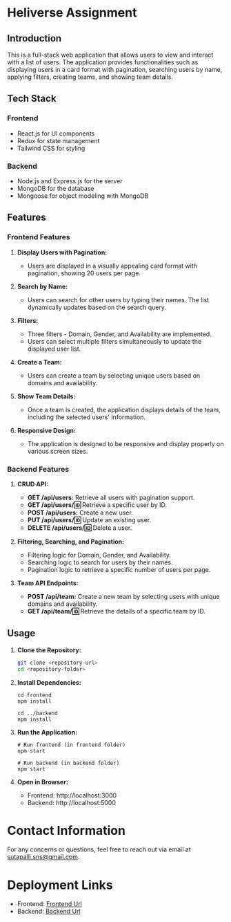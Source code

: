 # Heliverse Assignment

## Introduction

This is a full-stack web application that allows users to view and interact with a list of users. The application provides functionalities such as displaying users in a card format with pagination, searching users by name, applying filters, creating teams, and showing team details.

## Tech Stack

### Frontend
- React.js for UI components
- Redux for state management
- Tailwind CSS for styling

### Backend
- Node.js and Express.js for the server
- MongoDB for the database
- Mongoose for object modeling with MongoDB

## Features

### Frontend Features

1. **Display Users with Pagination:**
   - Users are displayed in a visually appealing card format with pagination, showing 20 users per page.

2. **Search by Name:**
   - Users can search for other users by typing their names. The list dynamically updates based on the search query.

3. **Filters:**
   - Three filters - Domain, Gender, and Availability are implemented.
   - Users can select multiple filters simultaneously to update the displayed user list.

4. **Create a Team:**
   - Users can create a team by selecting unique users based on domains and availability.

5. **Show Team Details:**
   - Once a team is created, the application displays details of the team, including the selected users' information.

6. **Responsive Design:**
   - The application is designed to be responsive and display properly on various screen sizes.

### Backend Features

1. **CRUD API:**
   - **GET /api/users:** Retrieve all users with pagination support.
   - **GET /api/users/:id:** Retrieve a specific user by ID.
   - **POST /api/users:** Create a new user.
   - **PUT /api/users/:id:** Update an existing user.
   - **DELETE /api/users/:id:** Delete a user.

2. **Filtering, Searching, and Pagination:**
   - Filtering logic for Domain, Gender, and Availability.
   - Searching logic to search for users by their names.
   - Pagination logic to retrieve a specific number of users per page.

3. **Team API Endpoints:**
   - **POST /api/team:** Create a new team by selecting users with unique domains and availability.
   - **GET /api/team/:id:** Retrieve the details of a specific team by ID.

## Usage

1. **Clone the Repository:**
   ```bash
   git clone <repository-url>
   cd <repository-folder>
   ```
2. **Install Dependencies:**
    ```
    cd frontend
    npm install

    cd ../backend
    npm install
    ```
3. **Run the Application:**
    ```
    # Run frontend (in frontend folder)
    npm start

    # Run backend (in backend folder)
    npm start
    ``` 
4. **Open in Browser:**

    - Frontend: http://localhost:3000
    - Backend: http://localhost:5000

# Contact Information
For any concerns or questions, feel free to reach out via email at sutapalli.sns@gmail.com.

# Deployment Links
- Frontend: [Frontend Url](heliverse-beryl.vercel.app)
- Backend: [Backend Url](https://heliverse-backend-lo40.onrender.com)
